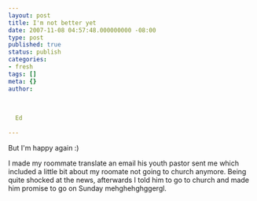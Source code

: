 ```yaml
---
layout: post
title: I'm not better yet
date: 2007-11-08 04:57:48.000000000 -08:00
type: post
published: true
status: publish
categories:
- fresh
tags: []
meta: {}
author:
  
  
  
  Ed
  
---
```

<p>But I'm happy again :)</p>
<p>I made my roommate translate an email his youth pastor sent me which included a little bit about my roomate not going to church anymore. Being quite shocked at the news, afterwards I told him to go to church and made him promise to go on Sunday mehghehghggergl.</p>
